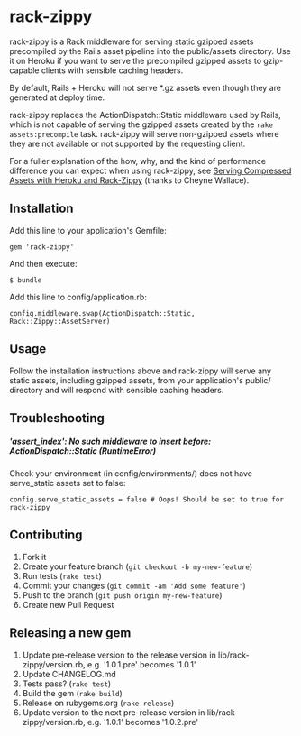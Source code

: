# rack-zippy

rack-zippy is a Rack middleware for serving static gzipped assets precompiled by the Rails asset pipeline into the public/assets directory. Use it
on Heroku if you want to serve the precompiled gzipped assets to gzip-capable clients with sensible caching headers.

By default, Rails + Heroku will not serve *.gz assets even though they are generated at deploy time.

rack-zippy replaces the ActionDispatch::Static middleware used by Rails, which is not capable of serving the gzipped assets created by
the `rake assets:precompile` task. rack-zippy will serve non-gzipped assets where they are not available or not supported by the
requesting client.

For a fuller explanation of the how, why, and the kind of performance difference you can expect when using rack-zippy,
see [Serving Compressed Assets with Heroku and Rack-Zippy](http://www.cheynewallace.com/serving-compressed-assets-with-heroku-rack-zippy/)
(thanks to Cheyne Wallace).

## Installation

Add this line to your application's Gemfile:

    gem 'rack-zippy'

And then execute:

    $ bundle

Add this line to config/application.rb:

    config.middleware.swap(ActionDispatch::Static, Rack::Zippy::AssetServer)

## Usage

Follow the installation instructions above and rack-zippy will serve any static assets, including gzipped assets, from your
application's public/ directory and will respond with sensible caching headers.

## Troubleshooting

##### 'assert_index': No such middleware to insert before: ActionDispatch::Static (RuntimeError)

Check your environment (in config/environments/) does not have serve_static assets set to false:

    config.serve_static_assets = false # Oops! Should be set to true for rack-zippy

## Contributing

1. Fork it
2. Create your feature branch (`git checkout -b my-new-feature`)
3. Run tests (`rake test`)
3. Commit your changes (`git commit -am 'Add some feature'`)
4. Push to the branch (`git push origin my-new-feature`)
5. Create new Pull Request

## Releasing a new gem

1. Update pre-release version to the release version in lib/rack-zippy/version.rb, e.g. '1.0.1.pre' becomes '1.0.1'
2. Update CHANGELOG.md
3. Tests pass? (`rake test`)
4. Build the gem (`rake build`)
5. Release on rubygems.org (`rake release`)
6. Update version to the next pre-release version in lib/rack-zippy/version.rb, e.g. '1.0.1' becomes '1.0.2.pre'
